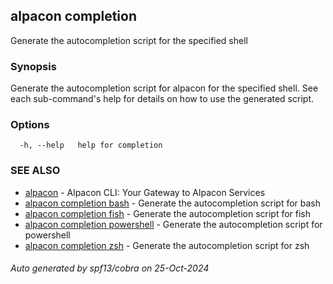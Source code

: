 ## alpacon completion

Generate the autocompletion script for the specified shell

### Synopsis

Generate the autocompletion script for alpacon for the specified shell.
See each sub-command's help for details on how to use the generated script.


### Options

```
  -h, --help   help for completion
```

### SEE ALSO

* [alpacon](alpacon.md)	 - Alpacon CLI: Your Gateway to Alpacon Services
* [alpacon completion bash](alpacon_completion_bash.md)	 - Generate the autocompletion script for bash
* [alpacon completion fish](alpacon_completion_fish.md)	 - Generate the autocompletion script for fish
* [alpacon completion powershell](alpacon_completion_powershell.md)	 - Generate the autocompletion script for powershell
* [alpacon completion zsh](alpacon_completion_zsh.md)	 - Generate the autocompletion script for zsh

###### Auto generated by spf13/cobra on 25-Oct-2024
